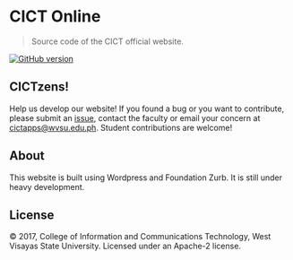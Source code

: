 # CICT Online
> Source code of the CICT official website.

[![GitHub version](https://badge.fury.io/gh/wvsu-cict-code%2Fcict-online.svg)](https://badge.fury.io/gh/wvsu-cict-code%2Fcict-online)

## CICTzens!
Help us develop our website! If you found a bug or you want to contribute, please submit an [issue](https://help.github.com/articles/creating-an-issue/), contact the faculty or email your concern at [cictapps@wvsu.edu.ph](cictapps@wvsu.edu.ph). Student contributions are welcome!

## About
This website is built using Wordpress and Foundation Zurb. It is still under heavy development.

## License
&copy; 2017, College of Information and Communications Technology, West Visayas State University. Licensed under an Apache-2 license.

